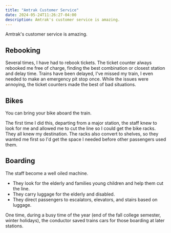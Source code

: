 ```yaml
---
title: "Amtrak Customer Service"
date: 2024-05-24T11:26:27-04:00
description: Amtrak's customer service is amazing.
---
```


Amtrak's customer service is amazing.

## Rebooking

Several times, I have had to rebook tickets. The ticket counter always rebooked me free of charge, finding the best combination or closest station and delay time.
Trains have been delayed, I've missed my train, I even needed to make an emergency pit stop once.
While the issues were annoying, the ticket counters made the best of bad situations.

## Bikes

You can bring your bike aboard the train.

The first time I did this, departing from a major station, the staff knew to look for me and allowed me to cut the line so I could get the bike racks.
They all knew my destination.
The racks also convert to shelves, so they wanted me first so I'd get the space I needed before other passengers used them.

## Boarding

The staff become a well oiled machine.

- They look for the elderly and families young children and help them cut the line.
- They carry luggage for the elderly and disabled.
- They direct passengers to escalators, elevators, and stairs based on luggage.

One time, during a busy time of the year (end of the fall college semester, winter holidays), the conductor saved trains cars for those boarding at later stations.